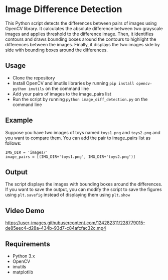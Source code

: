 # Image Difference Detection
This Python script detects the differences between pairs of images using OpenCV library. It calculates the absolute difference between two grayscale images and applies threshold to the difference image. Then, it identifies contours and draws bounding boxes around the contours to highlight the differences between the images. Finally, it displays the two images side by side with bounding boxes around the differences.

## Usage
- Clone the repository
- Install OpenCV and imutils libraries by running ```pip install opencv-python imutils``` on the command line
- Add your pairs of images to the image_pairs list
- Run the script by running ```python image_diff_detection.py``` on the command line
## Example
Suppose you have two images of toys named ```toys1.png``` and ```toys2.png``` and you want to compare them. You can add the pair to image_pairs list as follows:

```
IMG_DIR = 'images/'
image_pairs = [(IMG_DIR+'toys1.png', IMG_DIR+'toys2.png')]
```

## Output
The script displays the images with bounding boxes around the differences. If you want to save the output, you can modify the script to save the figures using ```plt.savefig``` instead of displaying them using ```plt.show```

## Video Demo
https://user-images.githubusercontent.com/124282311/228779015-de85eec4-d28a-434b-93d7-c84afcfac32c.mp4



## Requirements
* Python 3.x
* OpenCV
* imutils
* matplotlib
